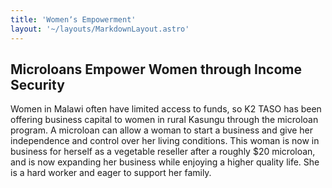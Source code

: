 ```yaml
---
title: 'Womenʼs Empowerment'
layout: '~/layouts/MarkdownLayout.astro'
---
```


## Microloans Empower Women through Income Security

Women in Malawi often have limited access to funds, so K2 TASO has been offering business capital to women in rural Kasungu through the microloan program. A microloan can allow a woman to start a business and give her independence and control over her living conditions.  This woman is now in business for herself as a vegetable reseller after a roughly $20 microloan, and is now expanding her business while enjoying a higher quality life. She is a hard worker and eager to support her family.

